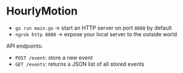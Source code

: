 # HourlyMotion

* `go run main.go` -> start an HTTP server on port `8080` by default
* `ngrok http 8080` -> expose your local server to the outside world

API endpoints:
* `POST /event`: store a new event
* `GET /events`: returns a JSON list of all stored events
